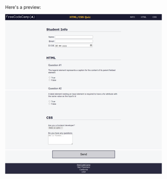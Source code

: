 Here's a preview:

![Quiz1](https://github.com/Ananya63/AnanyaSL/blob/main/picture/quiz1.png)
![Quiz2](https://github.com/Ananya63/AnanyaSL/blob/main/picture/quiz2.png)
![Quiz3](https://github.com/Ananya63/AnanyaSL/blob/main/picture/quiz3.png)
